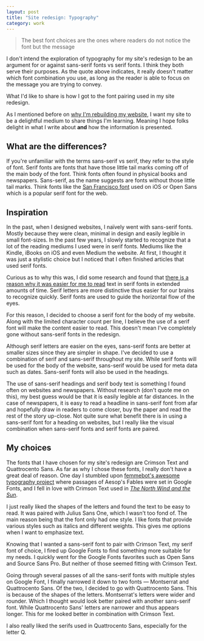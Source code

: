 ```yaml
---
layout: post
title: "Site redesign: Typography"
category: work
---
```


> The best font choices are the ones where readers do not notice the font but the message

I don't intend the exploration of typography for my site's redesign to be an argument for or against sans-serif fonts vs serif fonts. I think they both serve their purposes. As the quote above indicates, it really doesn't matter which font combination you use, as long as the reader is able to focus on the message you are trying to convey.

What I'd like to share is how I got to the font pairing used in my site redesign.

As I mentioned before on [why I'm rebuilding my website]({{site.url}}/rebuilding-website), I want my site to be a delightful medium to share things I'm learning. Meaning I hope folks delight in what I write about **and** how the information is presented.

## What are the differences?

If you're unfamiliar with the terms sans-serif vs serif, they refer to the style of font. Serif fonts are fonts that have those little tail marks coming off of the main body of the font. Think fonts often found in physical books and newspapers. Sans-serif, as the name suggests are fonts without those little tail marks. Think fonts like the [San Francisco font](https://developer.apple.com/fonts/) used on iOS or Open Sans which is a popular serif font for the web.

## Inspiration

In the past, when I designed websites, I naïvely went with sans-serif fonts. Mostly because they were clean, minimal in design and easily legible in small font-sizes. In the past few years, I slowly started to recognize that a lot of the reading mediums I used were in serif fonts. Mediums like the Kindle, iBooks on iOS and even Medium the website. At first, I thought it was just a stylistic choice but I noticed that I often finished articles that used serif fonts.

Curious as to why this was, I did some research and found that [there is a reason why it was easier for me to read](http://www.urbanfonts.com/blog/2013/02/serif-vs-sans-the-final-battle/) text in serif fonts in extended amounts of time. Serif letters are more distinctive thus easier for our brains to recognize quickly. Serif fonts are used to guide the horizontal flow of the eyes.

For this reason, I decided to choose a serif font for the body of my website. Along with the limited character count per line, I believe the use of a serif font will make the content easier to read. This doesn't mean I've completely gone without sans-serif fonts in the redesign.

Although serif letters are easier on the eyes, sans-serif fonts are better at smaller sizes since they are simpler in shape. I've decided to use a combination of serif and sans-serif throughout my site. While serif fonts will be used for the body of the website, sans-serif would be used for meta data such as dates. Sans-serif fonts will also be used in the headings.

The use of sans-serif headings and serif body text is something I found often on websites and newspapers. Without research (don't quote me on this), my best guess would be that it is easily legible at far distances. In the case of newspapers, it is easy to read a headline in sans-serif font from afar and hopefully draw in readers to come closer, buy the paper and read the rest of the story up-close. Not quite sure what benefit there is in using a sans-serif font for a heading on websites, but I really like the visual combination when sans-serif fonts and serif fonts are paired.

## My choices

The fonts that I have chosen for my site's redesign are Crimson Text and Quattrocento Sans. As far as why I chose these fonts, I really don't have a great deal of reason. One day I stumbled upon [femmebot's awesome typography project](http://femmebot.github.io/google-type/) where passages of Aesop's Fables were set in Google Fonts, and I fell in love with Crimson Text used in [*The North Wind and the Sun*](http://femmebot.github.io/google-type/#joanrho-01).

I just really liked the shapes of the letters and found the text to be easy to read. It was paired with Julius Sans One, which I wasn't too fond of. The main reason being that the font only had one style. I like fonts that provide various styles such as italics and different weights. This gives me options when I want to emphasize text.

Knowing that I wanted a sans-serif font to pair with Crimson Text, my serif font of choice, I fired up Google Fonts to find something more suitable for my needs. I quickly went for the Google Fonts favorites such as Open Sans and Source Sans Pro. But neither of those seemed fitting with Crimson Text.

Going through several passes of all the sans-serif fonts with multiple styles on Google Font, I finally narrowed it down to two fonts &mdash; Montserrat and Quattrocento Sans. Of the two, I decided to go with Quattrocento Sans. This is because of the shapes of the letters. Montserrat's letters were wider and rounder. Which I thought would look better paired with another sans-serif font. While Quattrocento Sans' letters are narrower and thus appears longer. This for me looked better in combination with Crimson Text.

I also really liked the serifs used in Quattrocento Sans, especially for the letter Q.
